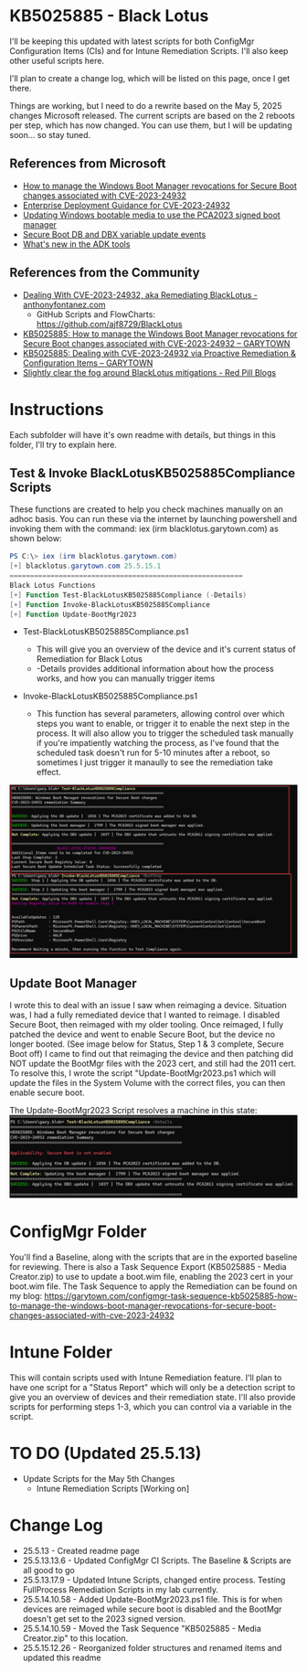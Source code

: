 # KB5025885  - Black Lotus

I'll be keeping this updated with latest scripts for both ConfigMgr Configuration Items (CIs) and for Intune Remediation Scripts.  I'll also keep other useful scripts here.

I'll plan to create a change log, which will be listed on this page, once I get there.

Things are working, but I need to do a rewrite based on the May 5, 2025 changes Microsoft released.  The current scripts are based on the 2 reboots per step, which has now changed.  You can use them, but I will be updating soon... so stay tuned.

## References from Microsoft

- [How to manage the Windows Boot Manager revocations for Secure Boot changes associated with CVE-2023-24932](https://support.microsoft.com/en-us/topic/how-to-manage-the-windows-boot-manager-revocations-for-secure-boot-changes-associated-with-cve-2023-24932-41a975df-beb2-40c1-99a3-b3ff139f832d)
- [Enterprise Deployment Guidance for CVE-2023-24932](https://support.microsoft.com/en-us/topic/enterprise-deployment-guidance-for-cve-2023-24932-88b8f034-20b7-4a45-80cb-c6049b0f9967)
- [Updating Windows bootable media to use the PCA2023 signed boot manager](https://support.microsoft.com/en-us/topic/updating-windows-bootable-media-to-use-the-pca2023-signed-boot-manager-d4064779-0e4e-43ac-b2ce-24f434fcfa0f)
- [Secure Boot DB and DBX variable update events](https://support.microsoft.com/en-us/topic/secure-boot-db-and-dbx-variable-update-events-37e47cf8-608b-4a87-8175-bdead630eb69)
- [What's new in the ADK tools](https://learn.microsoft.com/en-us/windows-hardware/get-started/what-s-new-in-kits-and-tools)

## References from the Community
- [Dealing With CVE-2023-24932, aka Remediating BlackLotus - anthonyfontanez.com](https://ajf.one/blacklotus)
  - GitHub Scripts and FlowCharts: https://github.com/ajf8729/BlackLotus
- [KB5025885: How to manage the Windows Boot Manager revocations for Secure Boot changes associated with CVE-2023-24932 – GARYTOWN](https://garytown.com/configmgr-task-sequence-kb5025885-how-to-manage-the-windows-boot-manager-revocations-for-secure-boot-changes-associated-with-cve-2023-24932)
- [KB5025885: Dealing with CVE-2023-24932 via Proactive Remediation & Configuration Items – GARYTOWN](https://garytown.com/kb5025885-dealing-cve-2023-24932-with-proactive-remediation-configuration-items)
- [Slightly clear the fog around BlackLotus mitigations - Red Pill Blogs](https://technet.blogs.ms/blacklotus/)

# Instructions

Each subfolder will have it's own readme with details, but things in this folder, I'll try to explain here.

## Test & Invoke BlackLotusKB5025885Compliance Scripts

These functions are created to help you check machines manually on an adhoc basis.
You can run these via the internet by launching powershell and invoking them with the command: iex (irm blacklotus.garytown.com) as shown below:

```PowerShell
PS C:\> iex (irm blacklotus.garytown.com)
[+] blacklotus.garytown.com 25.5.15.1
=========================================================
Black Lotus Functions
[+] Function Test-BlackLotusKB5025885Compliance (-Details)
[+] Function Invoke-BlackLotusKB5025885Compliance
[+] Function Update-BootMgr2023
```

- Test-BlackLotusKB5025885Compliance.ps1
  - This will give you an overview of the device and it's current status of Remediation for Black Lotus
  - -Details provides additional information about how the process works, and how you can manually trigger items

- Invoke-BlackLotusKB5025885Compliance.ps1
  - This function has several parameters, allowing control over which steps you want to enable, or trigger it to enable the next step in the process.  It will also allow you to trigger the scheduled task manually if you're impatiently watching the process, as I've found that the scheduled task doesn't run for 5-10 minutes after a reboot, so sometimes I just trigger it manaully to see the remediation take effect.

![Invoke-BlackLotusKB5025885Compliance](media/BL-InvokeStep3-01.png)

## Update Boot Manager

I wrote this to deal with an issue I saw when reimaging a device.  Situation was, I had a fully remediated device that I wanted to reimage.  I disabled Secure Boot, then reimaged with my older tooling.  Once reimaged, I fully patched the device and went to enable Secure Boot, but the device no longer booted. (See image below for Status, Step 1 & 3 complete, Secure Boot off)  I came to find out that reimaging the device and then patching did NOT update the BootMgr files with the 2023 cert, and still had the 2011 cert.  To resolve this, I wrote the script "Update-BootMgr2023.ps1 which will update the files in the System Volume with the correct files, you can then enable secure boot.

The Update-BootMgr2023 Script resolves a machine in this state:
![Catch22](media/BootMgrCatch22.jpg)

# ConfigMgr Folder
You'll find a Baseline, along with the scripts that are in the exported baseline for reviewing.  There is also a Task Sequence Export (KB5025885 - Media Creator.zip) to use to update a boot.wim file, enabling the 2023 cert in your boot.wim file.  The Task Sequence to apply the Remediation can be found on my blog: https://garytown.com/configmgr-task-sequence-kb5025885-how-to-manage-the-windows-boot-manager-revocations-for-secure-boot-changes-associated-with-cve-2023-24932

# Intune Folder
This will contain scripts used with Intune Remediation feature.  I'll plan to have one script for a "Status Report" which will only be a detection script to give you an overview of devices and their remediation state.  I'll also provide scripts for performing steps 1-3, which you can control via a variable in the script.

# TO DO (Updated 25.5.13)

- Update Scripts for the May 5th Changes
  - Intune Remediation Scripts [Working on]

# Change Log

- 25.5.13 - Created readme page
- 25.5.13.13.6 - Updated ConfigMgr CI Scripts.  The Baseline & Scripts are all good to go
- 25.5.13.17.9 - Updated Intune Scripts, changed entire process.  Testing FullProcess Remediation Scripts in my lab currently.
- 25.5.14.10.58 - Added Update-BootMgr2023.ps1 file.  This is for when devices are reimaged while secure boot is disabled and the BootMgr doesn't get set to the 2023 signed version.
- 25.5.14.10.59 - Moved the Task Sequence "KB5025885 - Media Creator.zip" to this location.
- 25.5.15.12.26 - Reorganized folder structures and renamed items and updated this readme
